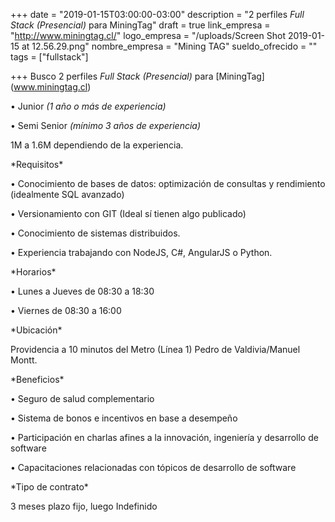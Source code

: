 +++
date = "2019-01-15T03:00:00-03:00"
description = "2 perfiles *Full Stack* _(Presencial)_ para MiningTag"
draft = true
link_empresa = "http://www.miningtag.cl/"
logo_empresa = "/uploads/Screen Shot 2019-01-15 at 12.56.29.png"
nombre_empresa = "Mining TAG"
sueldo_ofrecido = ""
tags = ["fullstack"]

+++
Busco 2 perfiles _Full Stack_ _(Presencial)_ para \[MiningTag\](www.miningtag.cl)

• Junior _(1 año o más de experiencia)_

• Semi Senior _(mínimo 3 años de experiencia)_

1M a 1.6M dependiendo de la experiencia.

\*Requisitos*

• Conocimiento de bases de datos: optimización de consultas y rendimiento (idealmente SQL avanzado)

• Versionamiento con GIT (Ideal sí tienen algo publicado)

• Conocimiento de sistemas distribuidos.

• Experiencia trabajando con NodeJS, C#, AngularJS o Python.

\*Horarios*

• Lunes a Jueves de 08:30 a 18:30

• Viernes de 08:30 a 16:00

\*Ubicación*

Providencia a 10 minutos del Metro (Línea 1) Pedro de Valdivia/Manuel Montt.

\*Beneficios*

• Seguro de salud complementario

• Sistema de bonos e incentivos en base a desempeño

• Participación en charlas afines a la innovación, ingeniería y desarrollo de software

• Capacitaciones relacionadas con tópicos de desarrollo de software

\*Tipo de contrato*

3 meses plazo fijo, luego Indefinido
